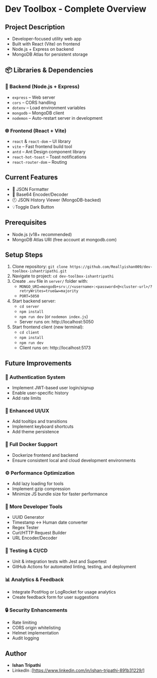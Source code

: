 # Dev Toolbox - Complete Overview

## Project Description
- Developer-focused utility web app
- Built with React (Vite) on frontend
- Node.js + Express on backend  
- MongoDB Atlas for persistent storage

## 📦 Libraries & Dependencies

### 🔧 Backend (Node.js + Express)
- `express` – Web server
- `cors` – CORS handling
- `dotenv` – Load environment variables
- `mongodb` – MongoDB client
- `nodemon` – Auto-restart server in development



### 🌐 Frontend (React + Vite)
- `react` & `react-dom` – UI library
- `vite` – Fast frontend build tool
- `antd` – Ant Design component library
- `react-hot-toast` – Toast notifications
- `react-router-dom` – Routing 

  

## Current Features
- 🧹 JSON Formatter
- 🔐 Base64 Encoder/Decoder
- 🕘 JSON History Viewer (MongoDB-backed)
- 💡Toggle Dark Button

## Prerequisites
- Node.js (v18+ recommended)
- MongoDB Atlas URI (free account at mongodb.com)

## Setup Steps
1. Clone repository: `git clone https://github.com/Reallyishan009/dev-toolbox-ishantripathi.git`
2. Navigate to project: `cd dev-toolbox-ishantripathi`
3. Create `.env` file in `server/` folder with:
   - `MONGO_URI=mongodb+srv://<username>:<password>@<cluster-url>/?retryWrites=true&w=majority`
   - `PORT=5050`
4. Start backend server:
   - `cd server`
   - `npm install`
   - `npm run dev` (or `nodemon index.js`)
   - Server runs on: http://localhost:5050
5. Start frontend client (new terminal):
   - `cd client`
   - `npm install`
   - `npm run dev`
   - Client runs on: http://localhost:5173

## Future Improvements

### 🔐 Authentication System
- Implement JWT-based user login/signup
- Enable user-specific history
- Add rate limits

### 🎨 Enhanced UI/UX
- Add tooltips and transitions
- Implement keyboard shortcuts
- Add theme persistence

### 🐳 Full Docker Support
- Dockerize frontend and backend
- Ensure consistent local and cloud development environments

### ⚙️ Performance Optimization
- Add lazy loading for tools
- Implement gzip compression
- Minimize JS bundle size for faster performance

### 🧰 More Developer Tools
- UUID Generator
- Timestamp ↔ Human date converter
- Regex Tester
- Curl/HTTP Request Builder
- URL Encoder/Decoder

### 🧪 Testing & CI/CD
- Unit & integration tests with Jest and Supertest
- GitHub Actions for automated linting, testing, and deployment

### 📊 Analytics & Feedback
- Integrate PostHog or LogRocket for usage analytics
- Create feedback form for user suggestions

### 🔒 Security Enhancements
- Rate limiting
- CORS origin whitelisting
- Helmet implementation
- Audit logging

## Author
- **Ishan Tripathi**
- LinkedIn :[https://www.linkedin.com/in/ishan-tripathi-891b31229/]
